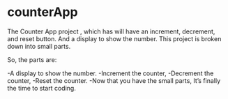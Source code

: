 # counterApp

The Counter App project , which has will have an increment, decrement, and reset button. And a display to show the number. This project is broken down into small parts.

So, the parts are:

-A display to show the number.
-Increment the counter,
-Decrement the counter,
-Reset the counter.
-Now that you have the small parts, It’s finally the time to start coding.
